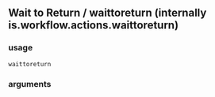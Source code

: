 
## Wait to Return / waittoreturn (internally is.workflow.actions.waittoreturn)

### usage
`waittoreturn `

### arguments

